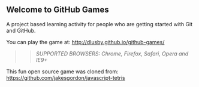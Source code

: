 ## Welcome to GitHub Games

A project based learning activity for people who are getting started with Git and GitHub.

You can play the game at: http://dlusby.github.io/github-games/

>> _*SUPPORTED BROWSERS*: Chrome, Firefox, Safari, Opera and IE9+_

This fun open source game was cloned from: https://github.com/jakesgordon/javascript-tetris
